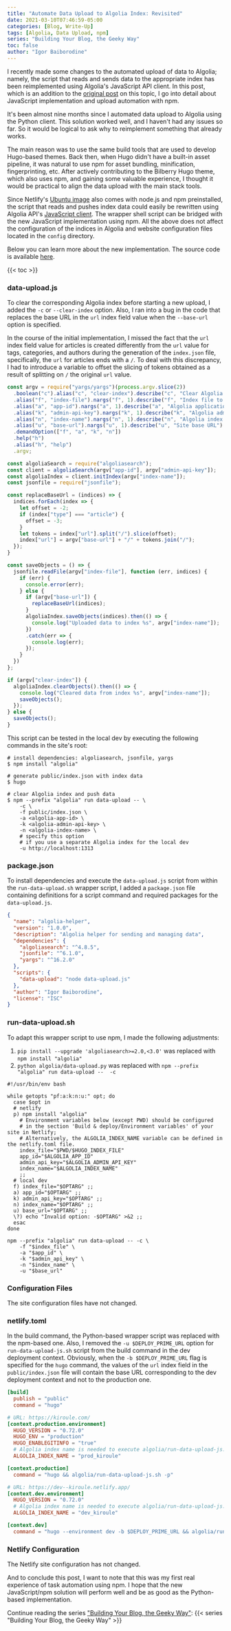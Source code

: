 ```yaml
---
title: "Automate Data Upload to Algolia Index: Revisited"
date: 2021-03-10T07:46:59-05:00
categories: [Blog, Write-Up]
tags: [Algolia, Data Upload, npm]
series: "Building Your Blog, the Geeky Way"
toc: false
author: "Igor Baiborodine"
---
```


I recently made some changes to the automated upload of data to Algolia; namely, the script that reads and sends data to the appropriate index has been reimplemented using Algolia's JavaScript API client. In this post, which is an addition to the [original post](/article/automate-data-upload-to-algolia-index/) on this topic, I go into detail about JavaScript implementation and upload automation with npm.

<!--more-->

It's been almost nine months since I automated data upload to Algolia using the Python client. This solution worked well, and I haven't had any issues so far. So it would be logical to ask why to reimplement something that already works.

The main reason was to use the same build tools that are used to develop Hugo-based themes. Back then, when Hugo didn't have a built-in asset pipeline, it was natural to use npm for asset bundling, minification, fingerprinting, etc. After actively contributing to the Bilberry Hugo theme, which also uses npm, and gaining some valuable experience, I thought it would be practical to align the data upload with the main stack tools.

Since Netlify's [Ubuntu image](https://github.com/netlify/build-image/blob/v3.7.0/Dockerfile) also comes with node.js and npm preinstalled, the script that reads and pushes index data could easily be rewritten using Algolia API's [JavaScript client](https://github.com/algolia/algoliasearch-client-javascript). The wrapper shell script can be bridged with the new JavaScript implementation using npm. All the above does not affect the configuration of the indices in Algolia and website configuration files located in the `config` directory.

Below you can learn more about the new implementation. The source code is available [here](https://github.com/igor-baiborodine/kiroule.com/tree/automate-index-upload-revisited).

{{< toc >}}

### data-upload.js

To clear the corresponding Algolia index before starting a new upload, I added the `-c` or `--clear-index` option.  Also, I ran into a bug in the code that replaces the base URL in the `url` index field value when the `--base-url` option is specified.

In the course of the initial implementation, I missed the fact that the `url` index field value for articles is created differently from the `url` value for tags, categories, and authors during the generation of the `index.json` file, specifically, the `url` for articles ends with a `/`. To deal with this discrepancy, I had to introduce a variable to offset the slicing of tokens obtained as a result of splitting on `/` the original `url` value.

```javascript
const argv = require("yargs/yargs")(process.argv.slice(2))
  .boolean("c").alias("c", "clear-index").describe("c", "Clear Algolia index before upload")
  .alias("f", "index-file").nargs("f", 1).describe("f", "Index file to upload to Algolia")
  .alias("a", "app-id").nargs("a", 1).describe("a", "Algolia application ID")
  .alias("k", "admin-api-key").nargs("k", 1).describe("k", "Algolia admin API key")
  .alias("n", "index-name").nargs("n", 1).describe("n", "Algolia index name")
  .alias("u", "base-url").nargs("u", 1).describe("u", "Site base URL")
  .demandOption(["f", "a", "k", "n"])
  .help("h")
  .alias("h", "help")
  .argv;

const algoliaSearch = require("algoliasearch");
const client = algoliaSearch(argv["app-id"], argv["admin-api-key"]);
const algoliaIndex = client.initIndex(argv["index-name"]);
const jsonfile = require("jsonfile");

const replaceBaseUrl = (indices) => {
  indices.forEach(index => {
    let offset = -2;
    if (index["type"] === "article") {
      offset = -3;
    }
    let tokens = index["url"].split("/").slice(offset);
    index["url"] = argv["base-url"] + "/" + tokens.join("/");
  });
}

const saveObjects = () => {
  jsonfile.readFile(argv["index-file"], function (err, indices) {
    if (err) {
      console.error(err);
    } else {
      if (argv["base-url"]) {
        replaceBaseUrl(indices);
      }
      algoliaIndex.saveObjects(indices).then(() => {
        console.log("Uploaded data to index %s", argv["index-name"]);
      })
      .catch(err => {
        console.log(err);
      });
    }
  })
};

if (argv["clear-index"]) {
  algoliaIndex.clearObjects().then(() => {
    console.log("Cleared data from index %s", argv["index-name"]);
    saveObjects();
  });
} else {
  saveObjects();
}
```

This script can be tested in the local dev by executing the following commands in the site's root:

```shell
# install dependencies: algoliasearch, jsonfile, yargs
$ npm install "algolia"

# generate public/index.json with index data
$ hugo

# clear Algolia index and push data
$ npm --prefix "algolia" run data-upload -- \ 
    -c \
    -f public/index.json \
    -a <algolia-app-id> \
    -k <algolia-admin-api-key> \
    -n <algolia-index-name> \
    # specify this option 
    # if you use a separate Algolia index for the local dev
    -u http://localhost:1313 
```

### package.json

To install dependencies and execute the `data-upload.js` script from within the `run-data-upload.sh` wrapper script, I added a `package.json` file containing definitions for a script command and required packages for the `data-upload.js`.

```json
{
  "name": "algolia-helper",
  "version": "1.0.0",
  "description": "Algolia helper for sending and managing data",
  "dependencies": {
    "algoliasearch": "^4.8.5",
    "jsonfile": "^6.1.0",
    "yargs": "^16.2.0"
  },
  "scripts": {
    "data-upload": "node data-upload.js"
  },
  "author": "Igor Baiborodine",
  "license": "ISC"
}
```

### run-data-upload.sh

To adapt this wrapper script to use npm, I made the following adjustments: 
1. `pip install --upgrade 'algoliasearch>=2.0,<3.0'` was replaced with `npm install "algolia"` 
2. `python algolia/data-upload.py` was replaced with `npm --prefix "algolia" run data-upload --  -c` 

```shell
#!/usr/bin/env bash

while getopts "pf:a:k:n:u:" opt; do
  case $opt in
  # netlify
  p) npm install "algolia"
    # Environment variables below (except PWD) should be configured
    # in the section 'Build & deploy/Environment variables' of your site in Netlify;
    # Alternatively, the ALGOLIA_INDEX_NAME variable can be defined in the netlify.toml file.
    index_file="$PWD/$HUGO_INDEX_FILE"
    app_id="$ALGOLIA_APP_ID"
    admin_api_key="$ALGOLIA_ADMIN_API_KEY"
    index_name="$ALGOLIA_INDEX_NAME"
    ;;
  # local dev
  f) index_file="$OPTARG" ;;
  a) app_id="$OPTARG" ;;
  k) admin_api_key="$OPTARG" ;;
  n) index_name="$OPTARG" ;;
  u) base_url="$OPTARG" ;;
  \?) echo "Invalid option: -$OPTARG" >&2 ;;
  esac
done

npm --prefix "algolia" run data-upload -- -c \
    -f "$index_file" \
    -a "$app_id" \
    -k "$admin_api_key" \
    -n "$index_name" \
    -u "$base_url"
```

### Configuration Files

The site configuration files have not changed.

### netlify.toml

In the build command,  the Python-based wrapper script was replaced with the npm-based one. Also, I removed the `-u $DEPLOY_PRIME_URL` option for `run-data-upload-js.sh` script from the build command in the dev deployment context. Obviously, when the `-b $DEPLOY_PRIME_URL` flag is specified for the `hugo` command, the values of the `url` index field in the `public/index.json` file will contain the base URL corresponding to the dev deployment context and not to the production one.

```toml
[build]
  publish = "public"
  command = "hugo"

# URL: https://kiroule.com/
[context.production.environment]
  HUGO_VERSION = "0.72.0"
  HUGO_ENV = "production"
  HUGO_ENABLEGITINFO = "true"
  # Algolia index name is needed to execute algolia/run-data-upload-js.sh
  ALGOLIA_INDEX_NAME = "prod_kiroule"

[context.production]
  command = "hugo && algolia/run-data-upload-js.sh -p"

# URL: https://dev--kiroule.netlify.app/
[context.dev.environment]
  HUGO_VERSION = "0.72.0"
  # Algolia index name is needed to execute algolia/run-data-upload-js.sh
  ALGOLIA_INDEX_NAME = "dev_kiroule"

[context.dev]
  command = "hugo --environment dev -b $DEPLOY_PRIME_URL && algolia/run-data-upload-js.sh -p"
```

### Netlify Configuration

The Netlify site configuration has not changed.

And to conclude this post, I want to note that this was my first real experience of task automation using npm. I hope that the new JavaScript/npm solution will perform well and be as good as the Python-based implementation.

Continue reading the series ["Building Your Blog, the Geeky Way"](/series/building-your-blog-the-geeky-way/):
{{< series "Building Your Blog, the Geeky Way" >}}
